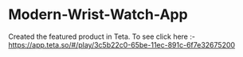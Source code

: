 # Modern-Wrist-Watch-App
Created the featured product in Teta. To see click here :- https://app.teta.so/#/play/3c5b22c0-65be-11ec-891c-6f7e32675200
